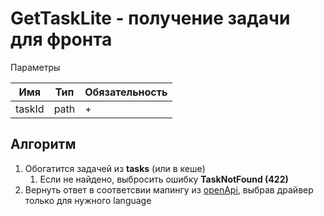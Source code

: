 # GetTaskLite - получение задачи для фронта

Параметры

| Имя    | Тип  | Обязательность |
|--------|------|----------------|
| taskId | path | +              |

## Алгоритм
1. Обогатится задачей из **tasks** (или в кеше)
   1. Если не найдено, выбросить ошибку **TaskNotFound (422)**
2. Вернуть ответ в соответсвии мапингу из [openApi](../../src/main/resources/openapi/server/codest-task-openapi.yaml), выбрав драйвер только для нужного language
